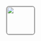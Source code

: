 <!DOCTYPE html>
<html>
<head>
<meta charset="utf-8">
<title>border-radius</title>
<style>
	img{ border:2px solid #999; -webkit-border-radius:8px; -moz-border-radius:8px; border-radius:8px;}
</style>
</head>
<body>
	<img src="https://media.discordapp.net/attachments/887764078636986378/1000519540142247936/unknown.png" alt="" class="yuvarlak" width="75" height="75" />
</body>
</html>
